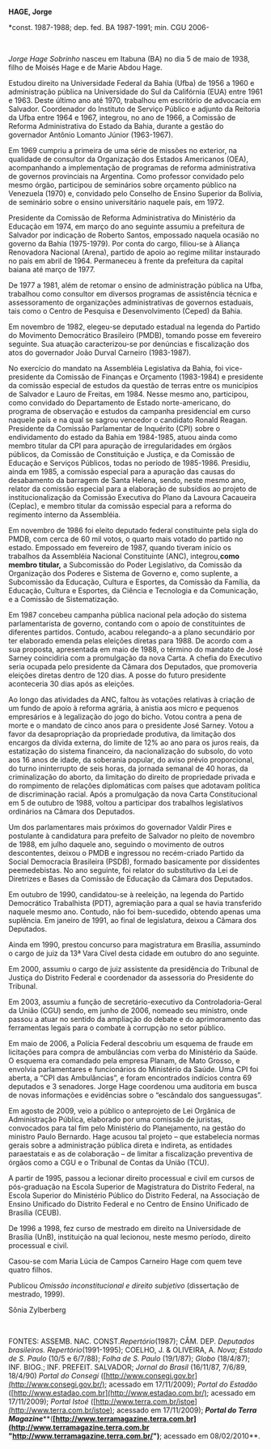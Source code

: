 **HAGE, Jorge**

\*const. 1987-1988; dep. fed. BA 1987-1991; min. CGU 2006-

 

*Jorge Hage Sobrinho* nasceu em Itabuna (BA) no dia 5 de maio de 1938,
filho de Moisés Hage e de Marie Abdou Hage.

Estudou direito na Universidade Federal da Bahia (Ufba) de 1956 a 1960 e
administração pública na Universidade do Sul da Califórnia (EUA) entre
1961 e 1963. Deste último ano até 1970, trabalhou em escritório de
advocacia em Salvador. Coordenador do Instituto de Serviço Público e
adjunto da Reitoria da Ufba entre 1964 e 1967, integrou, no ano de 1966,
a Comissão de Reforma Administrativa do Estado da Bahia, durante a
gestão do governador Antônio Lomanto Júnior (1963-1967).

Em 1969 cumpriu a primeira de uma série de missões no exterior, na
qualidade de consultor da Organização dos Estados Americanos (OEA),
acompanhando a implementação de programas de reforma administrativa de
governos provinciais na Argentina. Como professor convidado pelo mesmo
órgão, participou de seminários sobre orçamento público na Venezuela
(1970) e, convidado pelo Conselho de Ensino Superior da Bolívia, de
seminário sobre o ensino universitário naquele país, em 1972.

Presidente da Comissão de Reforma Administrativa do Ministério da
Educação em 1974, em março do ano seguinte assumiu a prefeitura de
Salvador por indicação de Roberto Santos, empossado naquela ocasião no
governo da Bahia (1975-1979). Por conta do cargo, filiou-se à Aliança
Renovadora Nacional (Arena), partido de apoio ao regime militar
instaurado no país em abril de 1964. Permaneceu à frente da prefeitura
da capital baiana até março de 1977.

De 1977 a 1981, além de retomar o ensino de administração pública na
Ufba, trabalhou como consultor em diversos programas de assistência
técnica e assessoramento de organizações administrativas de governos
estaduais, tais como o Centro de Pesquisa e Desenvolvimento (Ceped) da
Bahia.

Em novembro de 1982, elegeu-se deputado estadual na legenda do Partido
do Movimento Democrático Brasileiro (PMDB), tomando posse em fevereiro
seguinte. Sua atuação caracterizou-se por denúncias e fiscalização dos
atos do governador João Durval Carneiro (1983-1987).

No exercício do mandato na Assembléia Legislativa da Bahia, foi
vice-presidente da Comissão de Finanças e Orçamento (1983-1984) e
presidente da comissão especial de estudos da questão de terras entre os
municípios de Salvador e Lauro de Freitas, em 1984. Nesse mesmo ano,
participou, como convidado do Departamento de Estado norte-americano, do
programa de observação e estudos da campanha presidencial em curso
naquele país e na qual se sagrou vencedor o candidato Ronald Reagan.
Presidente da Comissão Parlamentar de Inquérito (CPI) sobre o
endividamento do estado da Bahia em 1984-1985, atuou ainda como membro
titular da CPI para apuração de irregularidades em órgãos públicos, da
Comissão de Constituição e Justiça, e da Comissão de Educação e Serviços
Públicos, todas no período de 1985-1986. Presidiu, ainda em 1985, a
comissão especial para a apuração das causas do desabamento da barragem
de Santa Helena, sendo, neste mesmo ano, relator da comissão especial
para a elaboração de subsídios ao projeto de institucionalização da
Comissão Executiva do Plano da Lavoura Cacaueira (Ceplac), e membro
titular da comissão especial para a reforma do regimento interno da
Assembléia.

Em novembro de 1986 foi eleito deputado federal constituinte pela sigla
do PMDB, com cerca de 60 mil votos, o quarto mais votado do partido no
estado. Empossado em fevereiro de 1987, quando tiveram início os
trabalhos da Assembléia Nacional Constituinte (ANC), integrou,****como
membro titular**,** a Subcomissão do Poder Legislativo, da Comissão da
Organização dos Poderes e Sistema de Governo e, como suplente, a
Subcomissão da Educação, Cultura e Esportes, da Comissão da Família, da
Educação, Cultura e Esportes, da Ciência e Tecnologia e da Comunicação,
e a Comissão de Sistematização.

Em 1987 concebeu campanha pública nacional pela adoção do sistema
parlamentarista de governo, contando com o apoio de constituintes de
diferentes partidos. Contudo, acabou relegando-a a plano secundário por
ter elaborado emenda pelas eleições diretas para 1988. De acordo com a
sua proposta, apresentada em maio de 1988, o término do mandato de José
Sarney coincidiria com a promulgação da nova Carta. A chefia do
Executivo seria ocupada pelo presidente da Câmara dos Deputados, que
promoveria eleições diretas dentro de 120 dias. A posse do futuro
presidente aconteceria 30 dias após as eleições.

Ao longo das atividades da ANC, faltou às votações relativas à criação
de um fundo de apoio à reforma agrária, à anistia aos micro e pequenos
empresários e à legalização do jogo do bicho. Votou contra a pena de
morte e o mandato de cinco anos para o presidente José Sarney. Votou a
favor da desapropriação da propriedade produtiva, da limitação dos
encargos da dívida externa, do limite de 12% ao ano para os juros reais,
da estatização do sistema financeiro, da nacionalização do subsolo, do
voto aos 16 anos de idade, da soberania popular, do aviso prévio
proporcional, do turno ininterrupto de seis horas, da jornada semanal de
40 horas, da criminalização do aborto, da limitação do direito de
propriedade privada e do rompimento de relações diplomáticas com países
que adotavam política de discriminação racial. Após a promulgação da
nova Carta Constitucional em 5 de outubro de 1988, voltou a participar
dos trabalhos legislativos ordinários na Câmara dos Deputados.

Um dos parlamentares mais próximos do governador Valdir Pires e
postulante à candidatura para prefeito de Salvador no pleito de novembro
de 1988, em julho daquele ano, seguindo o movimento de outros
descontentes, deixou o PMDB e ingressou no recém-criado Partido da
Social Democracia Brasileira (PSDB), formado basicamente por dissidentes
peemedebistas. No ano seguinte, foi relator do substitutivo da Lei de
Diretrizes e Bases da Comissão de Educação da Câmara dos Deputados.

Em outubro de 1990, candidatou-se à reeleição, na legenda do Partido
Democrático Trabalhista (PDT), agremiação para a qual se havia
transferido naquele mesmo ano. Contudo, não foi bem-sucedido, obtendo
apenas uma suplência. Em janeiro de 1991, ao final de legislatura,
deixou a Câmara dos Deputados.

Ainda em 1990, prestou concurso para magistratura em Brasília, assumindo
o cargo de juiz da 13ª Vara Cível desta cidade em outubro do ano
seguinte.

Em 2000, assumiu o cargo de juiz assistente da presidência do Tribunal
de Justiça do Distrito Federal e coordenador da assessoria do Presidente
do Tribunal.

Em 2003, assumiu a função de secretário-executivo da Controladoria-Geral
da União (CGU) sendo, em junho de 2006, nomeado seu ministro, onde
passou a atuar no sentido da ampliação do debate e do aprimoramento das
ferramentas legais para o combate à corrupção no setor público.

Em maio de 2006, a Polícia Federal descobriu um esquema de fraude em
licitações para compra de ambulâncias com verba do Ministério da Saúde.
O esquema era comandado pela empresa Planam, de Mato Grosso, e envolvia
parlamentares e funcionários do Ministério da Saúde. Uma CPI foi aberta,
a “CPI das Ambulâncias”, e foram encontrados indícios contra 69
deputados e 3 senadores. Jorge Hage coordenou uma auditoria em busca de
novas informações e evidências sobre o “escândalo dos sanguessugas”.

Em agosto de 2009, veio a público o anteprojeto de Lei Orgânica de
Administração Pública, elaborado por uma comissão de juristas,
convocados para tal fim pelo Ministério do Planejamento, na gestão do
ministro Paulo Bernardo. Hage acusou tal projeto – que estabelecia
normas gerais sobre a administração pública direta e indireta, as
entidades paraestatais e as de colaboração – de limitar a fiscalização
preventiva de órgãos como a CGU e o Tribunal de Contas da União (TCU).

A partir de 1995, passou a lecionar direito processual e civil em cursos
de pós-graduação na Escola Superior de Magistratura do Distrito Federal,
na Escola Superior do Ministério Público do Distrito Federal, na
Associação de Ensino Unificado do Distrito Federal e no Centro de Ensino
Unificado de Brasília (CEUB).

De 1996 a 1998, fez curso de mestrado em direito na Universidade de
Brasília (UnB), instituição na qual lecionou, neste mesmo período,
direito processual e civil.

Casou-se com Maria Lúcia de Campos Carneiro Hage com quem teve quatro
filhos.

Publicou *Omissão inconstitucional e direito subjetivo* (dissertação de
mestrado, 1999).

Sônia Zylberberg

 

FONTES: ASSEMB. NAC. CONST.*Repertório*(1987); CÂM. DEP. *Deputados
brasileiros. Repertório*(1991-1995); COELHO, J. & OLIVEIRA, A. *Nova*;
*Estado de S. Paulo* (10/5 e 6/7/88); *Folha de S. Paulo* (19/1/87);
*Globo* (18/4/87); INF. BIOG.; INF. PREFEIT. SALVADOR; *Jornal do
Brasil* (16/11/87, 7/6/89, 18/4/90) *Portal do Consegi*
([http://www.consegi.gov.br](http://www.consegi.gov.br/); acessado em
17/11/2009); *Portal do Estadão*
([http://www.estadao.com.br](http://www.estadao.com.br/); acessado em
17/11/2009); *Portal Istoé*
([http://www.terra.com.br/istoe](http://www.terra.com.br/istoe);
acessado em 17/11/2009); ***Portal do Terra
Magazine*****(****[http://www.terramagazine.terra.com.br](http://www.terramagazine.terra.com.br "http://www.terramagazine.terra.com.br/")****;
acessado em 08/02/2010**.

 
